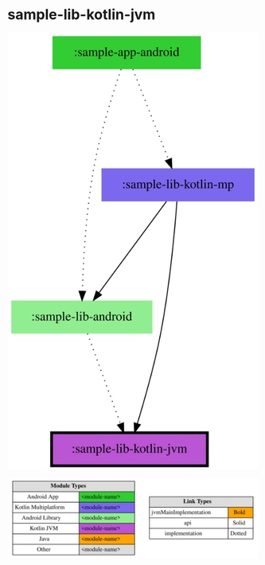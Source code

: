 # sample-lib-kotlin-jvm

<!--region chart-->
![chart](modular/chart.svg)

![legend](../modular/legend.svg)
<!--endregion-->
